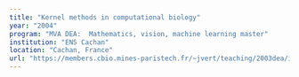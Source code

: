 ```yaml
---
title: "Kernel methods in computational biology"
year: "2004"
program: "MVA DEA:  Mathematics, vision, machine learning master"
institution: "ENS Cachan"
location: "Cachan, France"
url: "https://members.cbio.mines-paristech.fr/~jvert/teaching/2003dea/index.html"
---
```

